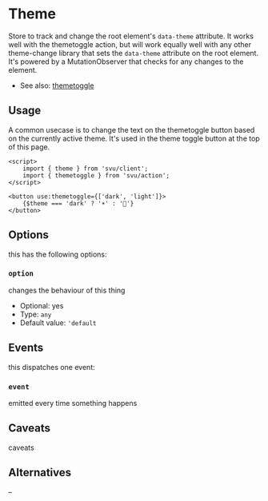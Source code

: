 # Theme

Store to track and change the root element's `data-theme` attribute. It works well with the themetoggle action, but will work equally well with any other theme-change library that sets the `data-theme` attribute on the root element. It's powered by a MutationObserver that checks for any changes to the element.

- See also: [themetoggle](/action/themetoggle)

## Usage

A common usecase is to change the text on the themetoggle button based on the currently active theme. It's used in the theme toggle button at the top of this page.

```svelte
<script>
	import { theme } from 'svu/client';
	import { themetoggle } from 'svu/action';
</script>

<button use:themetoggle={['dark', 'light']}>
	{$theme === 'dark' ? '☀️' : '🌙'}
</button>
```

## Options

this has the following options:

### `option`

changes the behaviour of this thing

- Optional: yes
- Type: `any`
- Default value: `'default`

## Events

this dispatches one event:

### `event`

emitted every time something happens

## Caveats

caveats

## Alternatives

–
